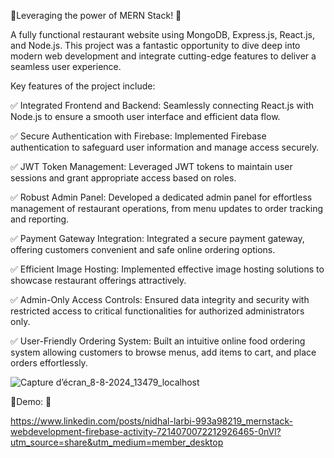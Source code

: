 🌟Leveraging the power of MERN Stack! 🚀

A fully functional restaurant website using MongoDB, Express.js, React.js, and Node.js. This project was a fantastic opportunity to dive deep into modern web development and integrate cutting-edge features to deliver a seamless user experience.

Key features of the project include:

✅ Integrated Frontend and Backend: Seamlessly connecting React.js with Node.js to ensure a smooth user interface and efficient data flow.

✅ Secure Authentication with Firebase: Implemented Firebase authentication to safeguard user information and manage access securely.

✅ JWT Token Management: Leveraged JWT tokens to maintain user sessions and grant appropriate access based on roles.

✅ Robust Admin Panel: Developed a dedicated admin panel for effortless management of restaurant operations, from menu updates to order tracking and reporting.

✅ Payment Gateway Integration: Integrated a secure payment gateway, offering customers convenient and safe online ordering options.

✅ Efficient Image Hosting: Implemented effective image hosting solutions to showcase restaurant offerings attractively.

✅ Admin-Only Access Controls: Ensured data integrity and security with restricted access to critical functionalities for authorized administrators only.

✅ User-Friendly Ordering System: Built an intuitive online food ordering system allowing customers to browse menus, add items to cart, and place orders effortlessly.



![Capture d’écran_8-8-2024_13479_localhost](https://github.com/user-attachments/assets/d3cef58f-0eae-4751-9daa-603d6e073938)


🌟Demo: 🚀

https://www.linkedin.com/posts/nidhal-larbi-993a98219_mernstack-webdevelopment-firebase-activity-7214070072212926465-0nVl?utm_source=share&utm_medium=member_desktop

